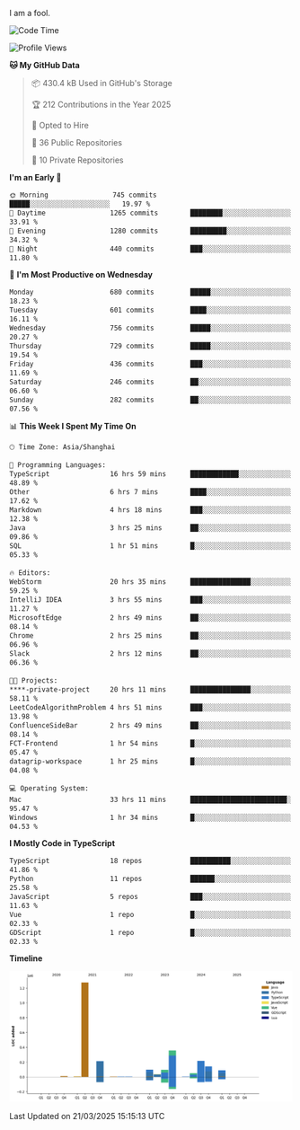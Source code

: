 I am a fool.

<!--START_SECTION:waka-->
![Code Time](http://img.shields.io/badge/Code%20Time-2%2C764%20hrs%2028%20mins-blue)

![Profile Views](http://img.shields.io/badge/Profile%20Views-6-blue)

**🐱 My GitHub Data** 

> 📦 430.4 kB Used in GitHub's Storage 
 > 
> 🏆 212 Contributions in the Year 2025
 > 
> 💼 Opted to Hire
 > 
> 📜 36 Public Repositories 
 > 
> 🔑 10 Private Repositories 
 > 
**I'm an Early 🐤** 

```text
🌞 Morning                745 commits         █████░░░░░░░░░░░░░░░░░░░░   19.97 % 
🌆 Daytime                1265 commits        ████████░░░░░░░░░░░░░░░░░   33.91 % 
🌃 Evening                1280 commits        █████████░░░░░░░░░░░░░░░░   34.32 % 
🌙 Night                  440 commits         ███░░░░░░░░░░░░░░░░░░░░░░   11.80 % 
```
📅 **I'm Most Productive on Wednesday** 

```text
Monday                   680 commits         █████░░░░░░░░░░░░░░░░░░░░   18.23 % 
Tuesday                  601 commits         ████░░░░░░░░░░░░░░░░░░░░░   16.11 % 
Wednesday                756 commits         █████░░░░░░░░░░░░░░░░░░░░   20.27 % 
Thursday                 729 commits         █████░░░░░░░░░░░░░░░░░░░░   19.54 % 
Friday                   436 commits         ███░░░░░░░░░░░░░░░░░░░░░░   11.69 % 
Saturday                 246 commits         ██░░░░░░░░░░░░░░░░░░░░░░░   06.60 % 
Sunday                   282 commits         ██░░░░░░░░░░░░░░░░░░░░░░░   07.56 % 
```


📊 **This Week I Spent My Time On** 

```text
🕑︎ Time Zone: Asia/Shanghai

💬 Programming Languages: 
TypeScript               16 hrs 59 mins      ████████████░░░░░░░░░░░░░   48.89 % 
Other                    6 hrs 7 mins        ████░░░░░░░░░░░░░░░░░░░░░   17.62 % 
Markdown                 4 hrs 18 mins       ███░░░░░░░░░░░░░░░░░░░░░░   12.38 % 
Java                     3 hrs 25 mins       ██░░░░░░░░░░░░░░░░░░░░░░░   09.86 % 
SQL                      1 hr 51 mins        █░░░░░░░░░░░░░░░░░░░░░░░░   05.33 % 

🔥 Editors: 
WebStorm                 20 hrs 35 mins      ███████████████░░░░░░░░░░   59.25 % 
IntelliJ IDEA            3 hrs 55 mins       ███░░░░░░░░░░░░░░░░░░░░░░   11.27 % 
MicrosoftEdge            2 hrs 49 mins       ██░░░░░░░░░░░░░░░░░░░░░░░   08.14 % 
Chrome                   2 hrs 25 mins       ██░░░░░░░░░░░░░░░░░░░░░░░   06.96 % 
Slack                    2 hrs 12 mins       ██░░░░░░░░░░░░░░░░░░░░░░░   06.36 % 

🐱‍💻 Projects: 
****-private-project     20 hrs 11 mins      ███████████████░░░░░░░░░░   58.11 % 
LeetCodeAlgorithmProblem 4 hrs 51 mins       ███░░░░░░░░░░░░░░░░░░░░░░   13.98 % 
ConfluenceSideBar        2 hrs 49 mins       ██░░░░░░░░░░░░░░░░░░░░░░░   08.14 % 
FCT-Frontend             1 hr 54 mins        █░░░░░░░░░░░░░░░░░░░░░░░░   05.47 % 
datagrip-workspace       1 hr 25 mins        █░░░░░░░░░░░░░░░░░░░░░░░░   04.08 % 

💻 Operating System: 
Mac                      33 hrs 11 mins      ████████████████████████░   95.47 % 
Windows                  1 hr 34 mins        █░░░░░░░░░░░░░░░░░░░░░░░░   04.53 % 
```

**I Mostly Code in TypeScript** 

```text
TypeScript               18 repos            ██████████░░░░░░░░░░░░░░░   41.86 % 
Python                   11 repos            ██████░░░░░░░░░░░░░░░░░░░   25.58 % 
JavaScript               5 repos             ███░░░░░░░░░░░░░░░░░░░░░░   11.63 % 
Vue                      1 repo              █░░░░░░░░░░░░░░░░░░░░░░░░   02.33 % 
GDScript                 1 repo              █░░░░░░░░░░░░░░░░░░░░░░░░   02.33 % 
```



**Timeline**

![Lines of Code chart](https://raw.githubusercontent.com/VeejaLiu/VeejaLiu/master/assets/bar_graph.png)


 Last Updated on 21/03/2025 15:15:13 UTC
<!--END_SECTION:waka-->
